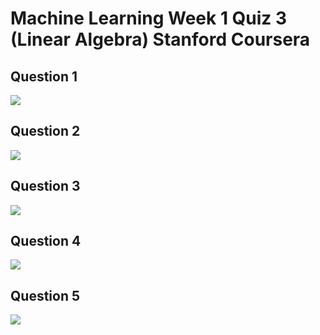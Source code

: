 # Machine Learning Week 1 Quiz 3 (Linear Algebra) Stanford Coursera

Question 1
----------
![](https://github.com/mGalarnyk/datasciencecoursera/blob/master/Stanford_Machine_Learning/Week1/data/quiz3q1.png)

Question 2
----------
![](https://github.com/mGalarnyk/datasciencecoursera/blob/master/Stanford_Machine_Learning/Week1/data/quiz3q2.png)

Question 3
----------
![](https://github.com/mGalarnyk/datasciencecoursera/blob/master/Stanford_Machine_Learning/Week1/data/quiz3q3.png)

Question 4
----------
![](https://github.com/mGalarnyk/datasciencecoursera/blob/master/Stanford_Machine_Learning/Week1/data/quiz3q4.png)

Question 5
----------
![](https://github.com/mGalarnyk/datasciencecoursera/blob/master/Stanford_Machine_Learning/Week1/data/quiz3q5.png)
